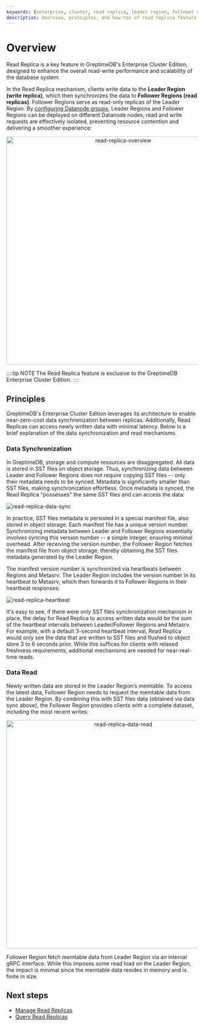 ```yaml
---
keywords: [enterprise, cluster, read replica, leader region, follower region]
description: Overview, principles, and how-tos of read replica feature in GreptimeDB Enterprise.
---
```


# Overview

Read Replica is a key feature in GreptimeDB's Enterprise Cluster Edition, designed to enhance the overall read-write performance and scalability of the database system.

In the Read Replica mechanism, clients write data to the **Leader Region (write replica)**, which then synchronizes the data to **Follower Regions (read replicas)**. Follower Regions serve as read-only replicas of the Leader Region. By [configuring Datanode groups](/enterprise/deployments-administration/deploy-on-kubernetes/configure-datanode-groups.md), Leader Regions and Follower Regions can be deployed on different Datanode nodes, read and write requests are effectively isolated, preventing resource contention and delivering a smoother experience:

<p align="center">
    <img src="/read-replica-overview.png" alt="read-replica-overview" width="600"/>
</p>

::::tip NOTE
The Read Replica feature is exclusive to the GreptimeDB Enterprise Cluster Edition.
::::

## Principles

GreptimeDB's Enterprise Cluster Edition leverages its architecture to enable near-zero-cost data synchronization between replicas. Additionally, Read Replicas can access newly written data with minimal latency. Below is a brief explanation of the data synchronization and read mechanisms.

### Data Synchronization

In GreptimeDB, storage and compute resources are disaggregated. All data is stored in SST files on object storage. Thus, synchronizing data between Leader and Follower Regions does not require copying SST files -- only their metadata needs to be synced. Metadata is significantly smaller than SST files, making synchronization effortless. Once metadata is synced, the Read Replica "possesses" the same SST files and can access the data:

![read-replica-data-sync](/read-replica-data-sync.png)

In practice, SST files metadata is persisted in a special manifest file, also stored in object storage. Each manifest file has a unique version number. Synchronizing metadata between Leader and Follower Regions essentially involves syncing this version number -- a simple integer, ensuring minimal overhead. After receiving the version number, the Follower Region fetches the manifest file from object storage, thereby obtaining the SST files metadata generated by the Leader Region.

The manifest version number is synchronized via heartbeats between Regions and Metasrv. The Leader Region includes the version number in its heartbeat to Metasrv, which then forwards it to Follower Regions in their heartbeat responses:

![read-replica-heartbeat](/read-replica-heartbeat.png)

It's easy to see, if there were only SST files synchronization mechanism in place, the delay for Read Replica to access written data would be the sum of the heartbeat intervals between Leader/Follower Regions and Metasrv. For example, with a default 3-second heartbeat interval, Read Replica would only see the data that are written to SST files and flushed to object store 3 to 6 seconds prior. While this suffices for clients with relaxed freshness requirements, additional mechanisms are needed for near-real-time reads.

### Data Read

Newly written data are stored in the Leader Region’s memtable. To access the latest data, Follower Region needs to request the memtable data from the Leader Region. By combining this with SST files data (obtained via data sync above), the Follower Region provides clients with a complete dataset, including the most recent writes:

<p align="center">
    <img src="/read-replica-data-read.png" alt="read-replica-data-read" width="600"/>
</p>

Follower Region fetch memtable data from Leader Region via an internal gRPC interface. While this imposes some read load on the Leader Region, the impact is minimal since the memtable data resides in memory and is finite in size.

## Next steps

* [Manage Read Replicas](/enterprise/read-replicas/manage-read-replicas.md)
* [Query Read Replicas](/enterprise/read-replicas/query-read-replicas.md)


